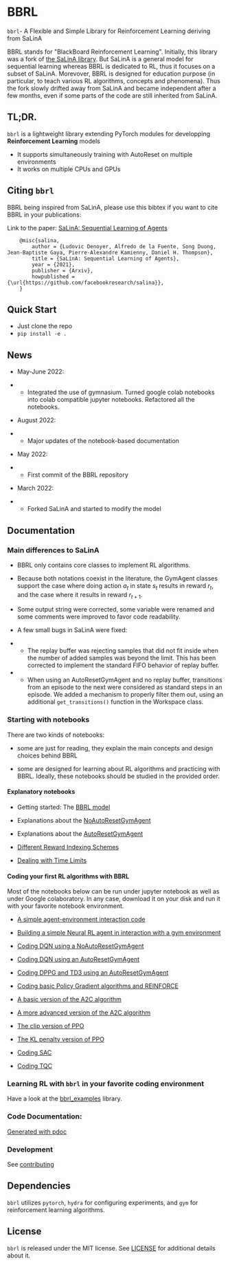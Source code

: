 # BBRL

`bbrl`- A Flexible and Simple Library for Reinforcement Learning deriving from SaLinA

BBRL stands for "BlackBoard Reinforcement Learning". Initially, this library was a fork of [the SaLinA library](https://github.com/facebookresearch/salina). 
But SaLinA is a general model for sequential learning whereas BBRL is dedicated to RL, thus it focuses on a subset of SaLinA. 
Morevover, BBRL is designed for education purpose (in particular, to teach various RL algorithms, concepts and phenomena). 
Thus the fork slowly drifted away from SaLinA and became independent after a few months, even if some parts of the code are still inherited from SaLinA.

## TL;DR.

`bbrl` is a lightweight library extending PyTorch modules for developping **Reinforcement Learning** models
* It supports simultaneously training with AutoReset on multiple environments
* It works on multiple CPUs and GPUs

## Citing `bbrl`

BBRL being inspired from SaLinA, please use this bibtex if you want to cite BBRL in your publications:

Link to the paper: [SaLinA: Sequential Learning of Agents](https://arxiv.org/abs/2110.07910)

```
    @misc{salina,
        author = {Ludovic Denoyer, Alfredo de la Fuente, Song Duong, Jean-Baptiste Gaya, Pierre-Alexandre Kamienny, Daniel H. Thompson},
        title = {SaLinA: Sequential Learning of Agents},
        year = {2021},
        publisher = {Arxiv},
        howpublished = {\url{https://github.com/facebookresearch/salina}},
    }

```

## Quick Start

* Just clone the repo
* `pip install -e .`


## News

* May-June 2022:
* * Integrated the use of gymnasium. Turned google colab notebooks into colab compatible jupyter notebooks. Refactored all the notebooks. 

* August 2022:
* * Major updates of the notebook-based documentation

* May 2022:
* * First commit of the BBRL repository

* March 2022:
* * Forked SaLinA and started to modify the model

## Documentation

### Main differences to SaLinA

- BBRL only contains core classes to implement RL algorithms.

- Because both notations coexist in the literature, the GymAgent classes support the case where doing action $a_t$ in state $s_t$ results in reward $r_t$, and the case where it results in reward $r_{t+1}$.

- Some output string were corrected, some variable were renamed and some comments were improved to favor code readability.

- A few small bugs in SaLinA were fixed:

* * The replay buffer was rejecting samples that did not fit inside when the number of added samples was beyond the limit. This has been corrected to implement the standard FIFO behavior of replay buffer.

* * When using an AutoResetGymAgent and no replay buffer, transitions from an episode to the next were considered as standard steps in an episode. We added a mechanism to properly filter them out, using an additional `get_transitions()` function in the Workspace class.

### Starting with notebooks

There are two kinds of notebooks:

- some are just for reading, they explain the main concepts and design choices behind BBRL

- some are designed for learning about RL algorithms and practicing with BBRL. Ideally, these notebooks should be studied in the provided order.

#### Explanatory notebooks

- Getting started: The [BBRL model](https://colab.research.google.com/drive/1_yp-JKkxh_P8Yhctulqm0IrLbE41oK1p?usp=sharing)

- Explanations about the [NoAutoResetGymAgent](https://colab.research.google.com/drive/1EX5O03mmWFp9wCL_Gb_-p08JktfiL2l5?usp=sharing)

- Explanations about the [AutoResetGymAgent](https://colab.research.google.com/drive/1W9Y-3fa6LsPeR6cBC1vgwBjKfgMwZvP5?usp=sharing)

- [Different Reward Indexing Schemes](https://colab.research.google.com/drive/1Cld72_FBA1aMS2U4EsyV3LGZIlQC_PsC?usp=sharing)

- [Dealing with Time Limits](https://colab.research.google.com/drive/1erLbRKvdkdDy0Zn1X_JhC01s1QAt4BBj?usp=sharing)

#### Coding your first RL algorithms with BBRL

Most of the notebooks below can be run under jupyter notebook as well as under Google colaboratory. In any case, download it on your disk and run it with your favorite notebook environment.

- [A simple agent-environment interaction code](https://colab.research.google.com/drive/1gSdkOBPkIQi_my9TtwJ-qWZQS0b2X7jt?usp=sharing)

- [Building a simple Neural RL agent in interaction with a gym environment](https://colab.research.google.com/drive/1Ui481r47fNHCQsQfKwdoNEVrEiqAEokh?usp=sharing)

- [Coding DQN using a NoAutoResetGymAgent](http://master-dac.isir.upmc.fr/rld/rl/03-1-dqn-introduction.student.ipynb)

- [Coding DQN using an AutoResetGymAgent](http://master-dac.isir.upmc.fr/rld/rl/03-2-dqn-full.student.ipynb)

- [Coding DPPG and TD3 using an AutoResetGymAgent](http://master-dac.isir.upmc.fr/rld/rl/04-ddpg-td3.student.ipynb)

- [Coding basic Policy Gradient algorithms and REINFORCE](http://master-dac.isir.upmc.fr/rld/rl/05-reinforce.student.ipynb)

- [A basic version of the A2C algorithm](http://master-dac.isir.upmc.fr/rld/rl/06-1-a2c_basic.student.ipynb)

- [A more advanced version of the A2C algorithm](http://master-dac.isir.upmc.fr/rld/rl/06-2-a2c_advanced.student.ipynb)

- [The clip version of PPO](http://master-dac.isir.upmc.fr/rld/rl/07-1-ppo_clip.student.ipynb)

- [The KL penalty version of PPO](http://master-dac.isir.upmc.fr/rld/rl/07-2-ppo_penalty.student.ipynb)

- [Coding SAC](http://master-dac.isir.upmc.fr/rld/rl/08-sac.student.ipynb)

- [Coding TQC](https://colab.research.google.com/drive/1Lg9_M9YwI_E6Xm1on8GY9TLYxLItTSuw?usp=sharing)

### Learning RL with `bbrl` in your favorite coding environment

Have a look at the [bbrl_examples](https://github.com/osigaud/bbrl_example.git) library.

### Code Documentation:

[Generated with pdoc](https://htmlpreview.github.io/?https://github.com/osigaud/bbrl/blob/master/docs/bbrl/index.html)

### Development

See [contributing](CONTRIBUTING.md)

## Dependencies

`bbrl` utilizes `pytorch`, `hydra` for configuring experiments, and `gym` for reinforcement learning algorithms.

## License

`bbrl` is released under the MIT license. See [LICENSE](LICENSE) for additional details about it.
